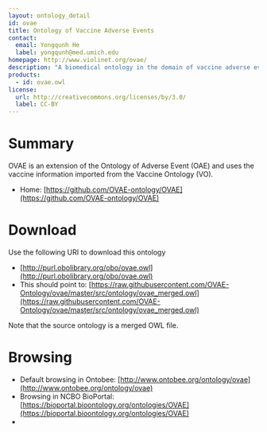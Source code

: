 ```yaml
---
layout: ontology_detail
id: ovae
title: Ontology of Vaccine Adverse Events
contact:
  email: Yongqunh He
  label: yongqunh@med.umich.edu
homepage: http://www.violinet.org/ovae/
description: "A biomedical ontology in the domain of vaccine adverse events."
products:
  - id: ovae.owl
license:
  url: http://creativecommons.org/licenses/by/3.0/
  label: CC-BY
---
```


# Summary

OVAE is an extension of the Ontology of Adverse Event (OAE) and uses the vaccine information imported from the Vaccine Ontology (VO). 

* Home: [https://github.com/OVAE-ontology/OVAE](https://github.com/OVAE-ontology/OVAE) 

# Download

Use the following URI to download this ontology

* [http://purl.obolibrary.org/obo/ovae.owl](http://purl.obolibrary.org/obo/ovae.owl)
* This should point to: [https://raw.githubusercontent.com/OVAE-Ontology/ovae/master/src/ontology/ovae_merged.owl](https://raw.githubusercontent.com/OVAE-Ontology/ovae/master/src/ontology/ovae_merged.owl)

Note that the source ontology is a merged OWL file.  

# Browsing

* Default browsing in Ontobee: [http://www.ontobee.org/ontology/ovae](http://www.ontobee.org/ontology/ovae)
* Browsing in NCBO BioPortal: [https://bioportal.bioontology.org/ontologies/OVAE](https://bioportal.bioontology.org/ontologies/OVAE)
* 


